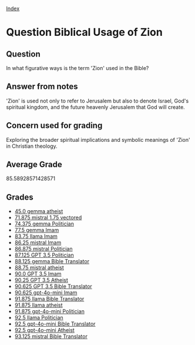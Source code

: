 
[Index](../../index.md)
# Question Biblical Usage of Zion
## Question
In what figurative ways is the term 'Zion' used in the Bible?

## Answer from notes
'Zion' is used not only to refer to Jerusalem but also to denote Israel, God's spiritual kingdom, and the future heavenly Jerusalem that God will create.

## Concern used for grading
Exploring the broader spiritual implications and symbolic meanings of 'Zion' in Christian theology.

## Average Grade
85.58928571428571

## Grades
 * [45.0 gemma atheist](../answers/gemma_atheist/Biblical_Usage_of_Zion.md)
 * [71.875 mistral 1.75 vectored](../answers/mistral_1.75_vectored/Biblical_Usage_of_Zion.md)
 * [74.375 gemma Politician](../answers/gemma_Politician/Biblical_Usage_of_Zion.md)
 * [77.5 gemma Imam](../answers/gemma_Imam/Biblical_Usage_of_Zion.md)
 * [83.75 llama Imam](../answers/llama_Imam/Biblical_Usage_of_Zion.md)
 * [86.25 mistral Imam](../answers/mistral_Imam/Biblical_Usage_of_Zion.md)
 * [86.875 mistral Politician](../answers/mistral_Politician/Biblical_Usage_of_Zion.md)
 * [87.125 GPT 3.5 Politician](../answers/GPT_3.5_Politician/Biblical_Usage_of_Zion.md)
 * [88.125 gemma Bible Translator](../answers/gemma_Bible_Translator/Biblical_Usage_of_Zion.md)
 * [88.75 mistral atheist](../answers/mistral_atheist/Biblical_Usage_of_Zion.md)
 * [90.0 GPT 3.5 Imam](../answers/GPT_3.5_Imam/Biblical_Usage_of_Zion.md)
 * [90.25 GPT 3.5 Atheist](../answers/GPT_3.5_Atheist/Biblical_Usage_of_Zion.md)
 * [90.625 GPT 3.5 Bible Translator](../answers/GPT_3.5_Bible_Translator/Biblical_Usage_of_Zion.md)
 * [90.625 gpt-4o-mini Imam](../answers/gpt-4o-mini_Imam/Biblical_Usage_of_Zion.md)
 * [91.875 llama Bible Translator](../answers/llama_Bible_Translator/Biblical_Usage_of_Zion.md)
 * [91.875 llama atheist](../answers/llama_atheist/Biblical_Usage_of_Zion.md)
 * [91.875 gpt-4o-mini Politician](../answers/gpt-4o-mini_Politician/Biblical_Usage_of_Zion.md)
 * [92.5 llama Politician](../answers/llama_Politician/Biblical_Usage_of_Zion.md)
 * [92.5 gpt-4o-mini Bible Translator](../answers/gpt-4o-mini_Bible_Translator/Biblical_Usage_of_Zion.md)
 * [92.5 gpt-4o-mini Atheist](../answers/gpt-4o-mini_Atheist/Biblical_Usage_of_Zion.md)
 * [93.125 mistral Bible Translator](../answers/mistral_Bible_Translator/Biblical_Usage_of_Zion.md)
